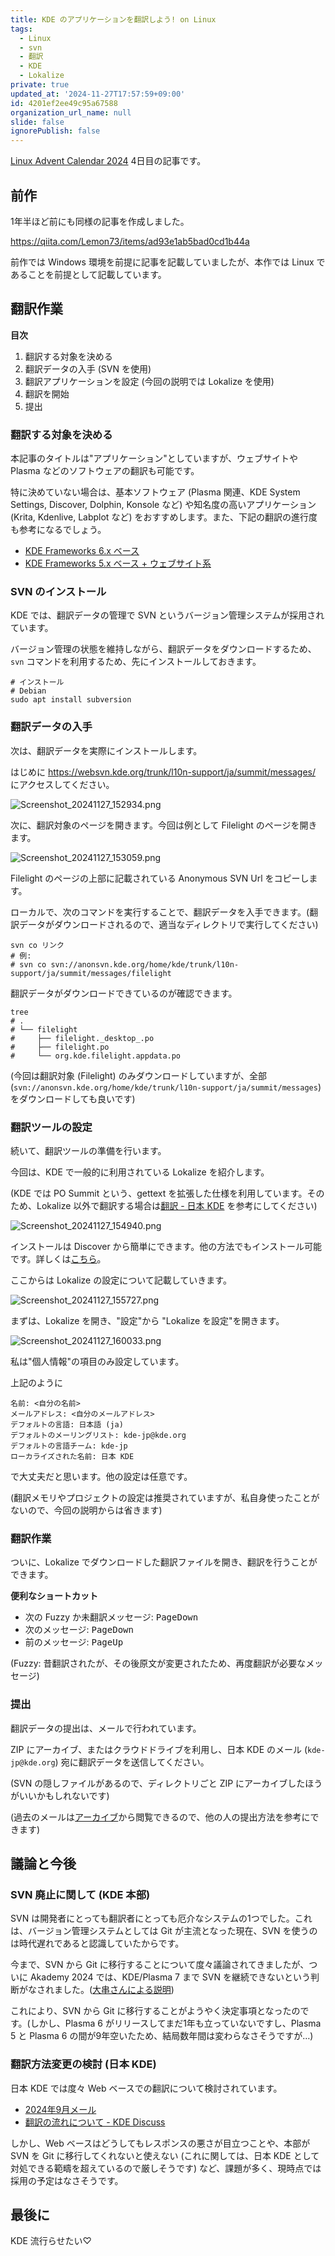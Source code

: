 ```yaml
---
title: KDE のアプリケーションを翻訳しよう! on Linux
tags:
  - Linux
  - svn
  - 翻訳
  - KDE
  - Lokalize
private: true
updated_at: '2024-11-27T17:57:59+09:00'
id: 4201ef2ee49c95a67588
organization_url_name: null
slide: false
ignorePublish: false
---
```


[Linux Advent Calendar 2024](https://qiita.com/advent-calendar/2024/linux) 4日目の記事です。

## 前作

1年半ほど前にも同様の記事を作成しました。

https://qiita.com/Lemon73/items/ad93e1ab5bad0cd1b44a

前作では Windows 環境を前提に記事を記載していましたが、本作では Linux であることを前提として記載しています。

## 翻訳作業

**目次**

1. 翻訳する対象を決める
1. 翻訳データの入手 (SVN を使用)
1. 翻訳アプリケーションを設定 (今回の説明では Lokalize を使用)
1. 翻訳を開始
1. 提出

### 翻訳する対象を決める

本記事のタイトルは"アプリケーション"としていますが、ウェブサイトや Plasma などのソフトウェアの翻訳も可能です。

特に決めていない場合は、基本ソフトウェア (Plasma 関連、KDE System Settings, Discover, Dolphin, Konsole など) や知名度の高いアプリケーション (Krita, Kdenlive, Labplot など) をおすすめします。また、下記の翻訳の進行度も参考になるでしょう。

- [KDE Frameworks 6.x ベース](https://l10n.kde.org/stats/gui/trunk-kf6/team/ja/)
- [KDE Frameworks 5.x ベース + ウェブサイト系](https://l10n.kde.org/stats/gui/trunk-kf5/team/ja/)

### SVN のインストール

KDE では、翻訳データの管理で SVN というバージョン管理システムが採用されています。

バージョン管理の状態を維持しながら、翻訳データをダウンロードするため、`svn` コマンドを利用するため、先にインストールしておきます。

```shell
# インストール
# Debian
sudo apt install subversion
```

### 翻訳データの入手

次は、翻訳データを実際にインストールします。

はじめに https://websvn.kde.org/trunk/l10n-support/ja/summit/messages/ にアクセスしてください。

![Screenshot_20241127_152934.png](https://qiita-image-store.s3.ap-northeast-1.amazonaws.com/0/2769460/df11caac-2dd2-241c-2301-d3f67955cd3f.png)

次に、翻訳対象のページを開きます。今回は例として Filelight のページを開きます。

![Screenshot_20241127_153059.png](https://qiita-image-store.s3.ap-northeast-1.amazonaws.com/0/2769460/02f62cd8-6375-9b48-333a-5c15930f428f.png)

Filelight のページの上部に記載されている Anonymous SVN Url をコピーします。

ローカルで、次のコマンドを実行することで、翻訳データを入手できます。(翻訳データがダウンロードされるので、適当なディレクトリで実行してください)

```shell
svn co リンク
# 例:
# svn co svn://anonsvn.kde.org/home/kde/trunk/l10n-support/ja/summit/messages/filelight
```

翻訳データがダウンロードできているのが確認できます。

```shell
tree
# .
# └── filelight
#     ├── filelight._desktop_.po
#     ├── filelight.po
#     └── org.kde.filelight.appdata.po
```

(今回は翻訳対象 (Filelight) のみダウンロードしていますが、全部 (`svn://anonsvn.kde.org/home/kde/trunk/l10n-support/ja/summit/messages`) をダウンロードしても良いです)

### 翻訳ツールの設定

続いて、翻訳ツールの準備を行います。

今回は、KDE で一般的に利用されている Lokalize を紹介します。

(KDE では PO Summit という、gettext を拡張した仕様を利用しています。そのため、Lokalize 以外で翻訳する場合は[翻訳 - 日本 KDE](https://jp.kde.org/community/getinvolved/translation/) を参考にしてください)

![Screenshot_20241127_154940.png](https://qiita-image-store.s3.ap-northeast-1.amazonaws.com/0/2769460/864a6b16-842f-7c06-0da6-a0bf9cd5ab4b.png)

インストールは Discover から簡単にできます。他の方法でもインストール可能です。詳しくは[こちら](https://apps.kde.org/lokalize/)。

ここからは Lokalize の設定について記載していきます。

![Screenshot_20241127_155727.png](https://qiita-image-store.s3.ap-northeast-1.amazonaws.com/0/2769460/fd6ce61a-00a4-1810-530d-b61280ddfa6e.png)

まずは、Lokalize を開き、"設定"から "Lokalize を設定"を開きます。

![Screenshot_20241127_160033.png](https://qiita-image-store.s3.ap-northeast-1.amazonaws.com/0/2769460/7ed5a274-fd80-6693-9f0c-50d354fc2de7.png)

私は"個人情報"の項目のみ設定しています。

上記のように

```
名前: <自分の名前>
メールアドレス: <自分のメールアドレス>
デフォルトの言語: 日本語 (ja)
デフォルトのメーリングリスト: kde-jp@kde.org
デフォルトの言語チーム: kde-jp
ローカライズされた名前: 日本 KDE
```

で大丈夫だと思います。他の設定は任意です。

(翻訳メモリやプロジェクトの設定は推奨されていますが、私自身使ったことがないので、今回の説明からは省きます)

### 翻訳作業

ついに、Lokalize でダウンロードした翻訳ファイルを開き、翻訳を行うことができます。

**便利なショートカット**

- 次の Fuzzy か未翻訳メッセージ: <kbd>PageDown</kbd>
- 次のメッセージ: <kbd>PageDown</kbd>
- 前のメッセージ: <kbd>PageUp</kbd>

(Fuzzy: 昔翻訳されたが、その後原文が変更されたため、再度翻訳が必要なメッセージ)

### 提出

翻訳データの提出は、メールで行われています。

ZIP にアーカイブ、またはクラウドドライブを利用し、日本 KDE のメール (`kde-jp@kde.org`) 宛に翻訳データを送信してください。

(SVN の隠しファイルがあるので、ディレクトリごと ZIP にアーカイブしたほうがいいかもしれないです)

(過去のメールは[アーカイブ](https://mail.kde.org/pipermail/kde-jp/)から閲覧できるので、他の人の提出方法を参考にできます)

## 議論と今後

### SVN 廃止に関して (KDE 本部)

SVN は開発者にとっても翻訳者にとっても厄介なシステムの1つでした。これは、バージョン管理システムとしては Git が主流となった現在、SVN を使うのは時代遅れであると認識していたからです。

今まで、SVN から Git に移行することについて度々議論されてきましたが、ついに Akademy 2024 では、KDE/Plasma 7 まで SVN を継続できないという判断がなされました。([大串さんによる説明](https://mail.kde.org/pipermail/kde-jp/2024-September/001699.html))

これにより、SVN から Git に移行することがようやく決定事項となったのです。(しかし、Plasma 6 がリリースしてまだ1年も立っていないですし、Plasma 5 と Plasma 6 の間が9年空いたため、結局数年間は変わらなさそうですが…)

### 翻訳方法変更の検討 (日本 KDE)

日本 KDE では度々 Web ベースでの翻訳について検討されています。

- [2024年9月メール](https://mail.kde.org/pipermail/kde-jp/2024-September/thread.html)
- [翻訳の流れについて - KDE Discuss](https://discuss.kde.org/t/topic/9034)

しかし、Web ベースはどうしてもレスポンスの悪さが目立つことや、本部が SVN を Git に移行してくれないと使えない (これに関しては、日本 KDE として対処できる範疇を超えているので厳しそうです) など、課題が多く、現時点では採用の予定はなさそうです。

## 最後に

KDE 流行らせたい♡
